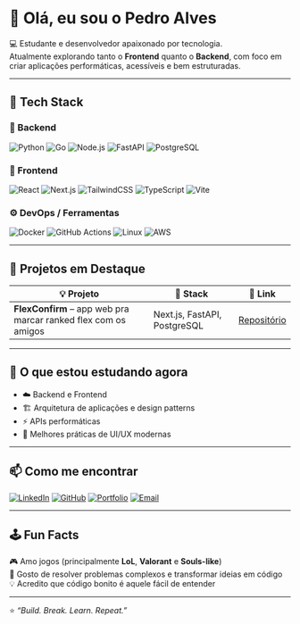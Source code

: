 # 👋 Olá, eu sou o Pedro Alves

💻 Estudante e desenvolvedor apaixonado por tecnologia.  
Atualmente explorando tanto o **Frontend** quanto o **Backend**, com foco em criar aplicações performáticas, acessíveis e bem estruturadas.

---

## 🚀 Tech Stack

### 🧠 Backend
![Python](https://img.shields.io/badge/Python-3670A0?style=for-the-badge&logo=python&logoColor=ffdd54)
![Go](https://img.shields.io/badge/Go-00ADD8?style=for-the-badge&logo=go&logoColor=white)
![Node.js](https://img.shields.io/badge/Node.js-43853d?style=for-the-badge&logo=node.js&logoColor=white)
![FastAPI](https://img.shields.io/badge/FastAPI-009688?style=for-the-badge&logo=fastapi&logoColor=white)
![PostgreSQL](https://img.shields.io/badge/PostgreSQL-316192?style=for-the-badge&logo=postgresql&logoColor=white)

### 🎨 Frontend
![React](https://img.shields.io/badge/React-20232A?style=for-the-badge&logo=react&logoColor=61DAFB)
![Next.js](https://img.shields.io/badge/Next.js-000000?style=for-the-badge&logo=next.js&logoColor=white)
![TailwindCSS](https://img.shields.io/badge/TailwindCSS-38b2ac?style=for-the-badge&logo=tailwind-css&logoColor=white)
![TypeScript](https://img.shields.io/badge/TypeScript-007ACC?style=for-the-badge&logo=typescript&logoColor=white)
![Vite](https://img.shields.io/badge/Vite-646CFF?style=for-the-badge&logo=vite&logoColor=white)

### ⚙️ DevOps / Ferramentas
![Docker](https://img.shields.io/badge/Docker-0db7ed?style=for-the-badge&logo=docker&logoColor=white)
![GitHub Actions](https://img.shields.io/badge/GitHub%20Actions-2088FF?style=for-the-badge&logo=github-actions&logoColor=white)
![Linux](https://img.shields.io/badge/Linux-FCC624?style=for-the-badge&logo=linux&logoColor=black)
![AWS](https://img.shields.io/badge/AWS-232F3E?style=for-the-badge&logo=amazon-aws&logoColor=white)

---

## 🧩 Projetos em Destaque

| 💡 Projeto | 🧰 Stack | 🔗 Link |
|-------------|----------|----------|
| **FlexConfirm** – app web pra marcar ranked flex com os amigos | Next.js, FastAPI, PostgreSQL | [Repositório](#) |

---

## 🧠 O que estou estudando agora

- ☁️ Backend e Frontend  
- 🏗️ Arquitetura de aplicações e design patterns  
- ⚡ APIs performáticas 
- 🎨 Melhores práticas de UI/UX modernas  

---

## 📫 Como me encontrar

[![LinkedIn](https://img.shields.io/badge/LinkedIn-0a66c2?style=for-the-badge&logo=linkedin&logoColor=white)](https://www.linkedin.com/in/pedro-henrique-alves-da-silva-494b4a2a7)
[![GitHub](https://img.shields.io/badge/GitHub-181717?style=for-the-badge&logo=github&logoColor=white)](https://github.com/7PH7)
[![Portfolio](https://img.shields.io/badge/Portfolio-000000?style=for-the-badge&logo=vercel&logoColor=white)](https://seusite.vercel.app)
[![Email](https://img.shields.io/badge/Email-D14836?style=for-the-badge&logo=gmail&logoColor=white)](alvesph669@gmail.com)

---

## 🕹️ Fun Facts

🎮 Amo jogos (principalmente **LoL**, **Valorant** e **Souls-like**)  
🧩 Gosto de resolver problemas complexos e transformar ideias em código  
💡 Acredito que código bonito é aquele fácil de entender  

---

⭐ *“Build. Break. Learn. Repeat.”*
